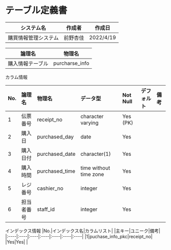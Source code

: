 # テーブル定義書

|システム名|作成者|作成日|
|----|----|----|
|購買情報管理システム|前野杏佳|2022/4/19|

|論理名|物理名|
|----|----|
|購入情報テーブル|purcharse_info|

カラム情報

|No.|論理名|物理名|データ型|Not Null|デフォルト|備考|
|:----|:----|:----|:----|:----|:----|:----|
|1|伝票番号|receipt_no|character varying|Yes (PK)| | |
|2|購入日|purchased_day|date|Yes| | |
|3|購入日付|purchased_date|character(1)|Yes| | |
|4|購入時間|purchased_time|time without time zone|Yes| | |
|5|レジ番号|cashier_no|integer|Yes| | |
|6|担当者番号|staff_id|integer|Yes| | |

インデックス情報
|No.|インデックス名|カラムリスト| |主キー|ユニーク|備考|
|:----|:----|:----|:----|:----|:----|:----|
|1|puchase_info_pkc|receipt_no| |Yes|Yes| |
